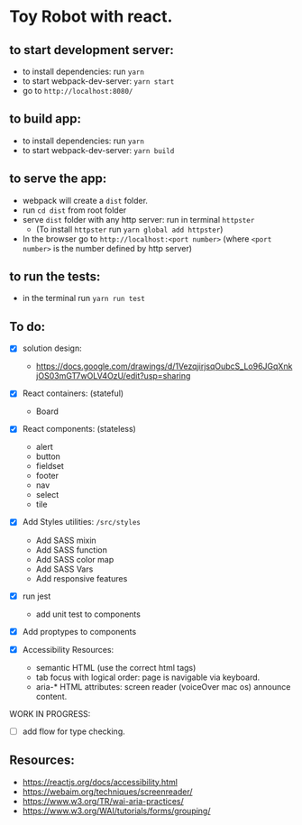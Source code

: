 
# Toy Robot with react.

## to start development server:
- to install dependencies: run `yarn`
- to start webpack-dev-server: `yarn start`
- go to `http://localhost:8080/`

## to build app:
- to install dependencies: run `yarn`
- to start webpack-dev-server: `yarn build`

## to serve the app:
- webpack will create a `dist` folder.
- run `cd dist` from root folder
- serve `dist` folder with any http server: run in terminal `httpster`
  - (To install `httpster` run `yarn global add httpster`)
- In the browser go to `http://localhost:<port number>` (where `<port number>` is the number defined by http server)

## to run the tests:
- in the terminal run `yarn run test`


## To do:
- [x] solution design:
  - https://docs.google.com/drawings/d/1VezqjirjsqOubcS_Lo96JGqXnkjOS03mGT7wOLV4OzU/edit?usp=sharing

- [x] React containers: (stateful)
  - Board

- [x] React components: (stateless)
  - alert
  - button
  - fieldset
  - footer
  - nav
  - select
  - tile

- [x] Add Styles utilities: `/src/styles`
  - Add SASS mixin
  - Add SASS function
  - Add SASS color map
  - Add SASS Vars
  - Add responsive features

- [x] run jest
  - add unit test to components

- [x] Add proptypes to components

- [x] Accessibility Resources:
  - semantic HTML (use the correct html tags)
  - tab focus with logical order: page is navigable via keyboard.
  - aria-* HTML attributes: screen reader (voiceOver mac os) announce content.

WORK IN PROGRESS:
- [ ] add flow for type checking.

## Resources:
- https://reactjs.org/docs/accessibility.html
- https://webaim.org/techniques/screenreader/
- https://www.w3.org/TR/wai-aria-practices/
- https://www.w3.org/WAI/tutorials/forms/grouping/